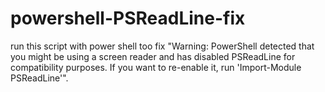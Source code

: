 # powershell-PSReadLine-fix
run this script with power shell too fix "Warning: PowerShell detected that you might be using a screen reader and has disabled PSReadLine for compatibility purposes. If you want to re-enable it, run 'Import-Module PSReadLine'".
